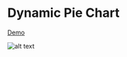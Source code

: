 # Dynamic Pie Chart

[Demo](https://pie-chart-felix.netlify.app/)

![alt text](https://www.dropbox.com/s/dj77iipmaiq096c/piechart.png?raw=1 'Logo Title Text 1')
